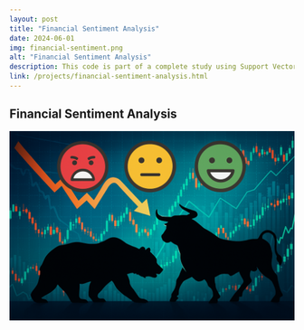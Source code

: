 ```yaml
---
layout: post
title: "Financial Sentiment Analysis"
date: 2024-06-01
img: financial-sentiment.png
alt: "Financial Sentiment Analysis"
description: This code is part of a complete study using Support Vector Machines, Multinomial Naive Bayes, and FinBERT. Here we display the work for FinBERT. Please, visit my GitHub or researchgate profile to find the rest of the work and detailed conclusions.
link: /projects/financial-sentiment-analysis.html
---
```


<h2>Financial Sentiment Analysis</h2>

<a href="/projects/financial-sentiment-analysis.html" target="_blank">
  <img src="/img/portfolio/financial-sentiment.png" alt="Open PDF">
</a>
